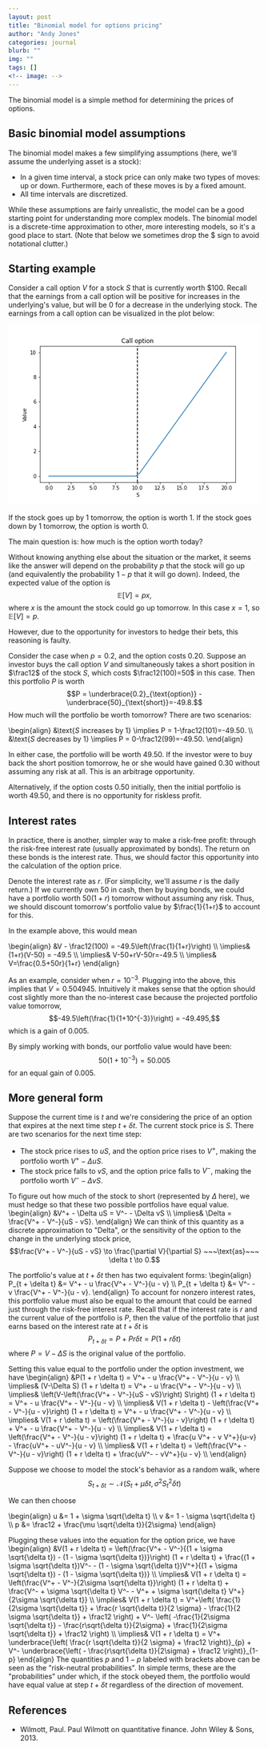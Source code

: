 ```yaml
---
layout: post
title: "Binomial model for options pricing"
author: "Andy Jones"
categories: journal
blurb: ""
img: ""
tags: []
<!-- image: -->
---
```


The binomial model is a simple method for determining the prices of options.

## Basic binomial model assumptions

The binomial model makes a few simplifying assumptions (here, we'll assume the underlying asset is a stock):
- In a given time interval, a stock price can only make two types of moves: up or down. Furthermore, each of these moves is by a fixed amount.
- All time intervals are discretized.

While these assumptions are fairly unrealistic, the model can be a good starting point for understanding more complex models. The binomial model is a discrete-time approximation to other, more interesting models, so it's a good place to start. (Note that below we sometimes drop the $ sign to avoid notational clutter.)

## Starting example

Consider a call option $V$ for a stock $S$ that is currently worth \$100. Recall that the earnings from a call option will be positive for increases in the underlying's value, but will be 0 for a decrease in the underlying stock. The earnings from a call option can be visualized in the plot below:

![call_option](/assets/call_option.png)

If the stock goes up by 1 tomorrow, the option is worth 1. If the stock goes down by 1 tomorrow, the option is worth 0.

The main question is: how much is the option worth today?

Without knowing anything else about the situation or the market, it seems like the answer will depend on the probability $p$ that the stock will go up (and equivalently the probability $1-p$ that it will go down). Indeed, the expected value of the option is 
$$\mathbb{E}[V] = px,$$
where $x$ is the amount the stock could go up tomorrow. In this case $x=1$, so $\mathbb{E}[V] = p$.

However, due to the opportunity for investors to hedge their bets, this reasoning is faulty. 

Consider the case when $p=0.2$, and the option costs $0.20$. Suppose an investor buys the call option $V$ and simultaneously takes a short position in $\frac12$ of the stock $S$, which costs $\frac12(100)=50$ in this case. Then this portfolio $P$ is worth 
$$P = \underbrace{0.2}_{\text{option}} - \underbrace{50}_{\text{short}}=-49.8.$$ How much will the portfolio be worth tomorrow? There are two scenarios:

\begin{align} &\text{$S$ increases by 1} \implies P = 1-\frac12(101)=-49.50. \\\ &\text{$S$ decreases by 1} \implies P = 0-\frac12(99)=-49.50. \end{align}

In either case, the portfolio will be worth $49.50$. If the investor were to buy back the short position tomorrow, he or she would have gained $0.30$ without assuming any risk at all. This is an arbitrage opportunity.

Alternatively, if the option costs $0.50$ initially, then the initial portfolio is worth $49.50$, and there is no opportunity for riskless profit.

## Interest rates

In practice, there is another, simpler way to make a risk-free profit: through the risk-free interest rate (usually approximated by bonds). The return on these bonds is the interest rate. Thus, we should factor this opportunity into the calculation of the option price.

Denote the interest rate as $r$. (For simplicity, we'll assume $r$ is the daily return.) If we currently own $50$ in cash, then by buying bonds, we could have a portfolio worth $50(1+r)$ tomorrow without assuming any risk. Thus, we should discount tomorrow's portfolio value by $\frac{1}{1+r}$ to account for this.

In the example above, this would mean

\begin{align} &V - \frac12(100) = -49.5\left(\frac{1}{1+r}\right) \\\ \implies& (1+r)(V-50) = -49.5 \\\ \implies& V-50+rV-50r=-49.5 \\\ \implies& V=\frac{0.5+50r}{1+r} \end{align}

As an example, consider when $r=10^{-3}$. Plugging into the above, this implies that $V=0.504945$. Intuitively it makes sense that the option should cost slightly more than the no-interest case because the projected portfolio value tomorrow, $$-49.5\left(\frac{1}{1+10^{-3}}\right) = -49.495,$$
which is a gain of $0.005$.

By simply working with bonds, our portfolio value would have been:
$$50(1+10^{-3}) = 50.005$$
for an equal gain of $0.005$.

## More general form

Suppose the current time is $t$ and we're considering the price of an option that expires at the next time step $t + \delta t$. The current stock price is $S$. There are two scenarios for the next time step:
- The stock price rises to $uS$, and the option price rises to $V^+$, making the portfolio worth $V^+ - \Delta uS$.
- The stock price falls to $vS$, and the option price falls to $V^-$, making the portfolio worth $V^- - \Delta vS$.

To figure out how much of the stock to short (represented by $\Delta$ here), we must hedge so that these two possible portfolios have equal value.
\begin{align} &V^+ - \Delta uS = V^- - \Delta vS \\\ \implies& \Delta = \frac{V^+ - V^-}{uS - vS}. \end{align}
We can think of this quantity as a discrete approximation to "Delta", or the sensitivity of the option to the change in the underlying stock price, 
$$\frac{V^+ - V^-}{uS - vS} \to \frac{\partial V}{\partial S} ~~~\text{as}~~~ \delta t \to 0.$$

The portfolio's value at $t+\delta t$ then has two equivalent forms:
\begin{align} P_{t + \delta t} &= V^+ - u \frac{V^+ - V^-}{u - v} \\\ P_{t + \delta t} &= V^- - v \frac{V^+ - V^-}{u - v}. \end{align}
To account for nonzero interest rates, this portfolio value must also be equal to the amount that could be earned just through the risk-free interest rate. Recall that if the interest rate is $r$ and the current value of the portfolio is $P$, then the value of the portfolio that just earns based on the interest rate at $t + \delta t$ is
$$P_{t + \delta t} = P + Pr\delta t = P(1 + r \delta t)$$
where $P = V-\Delta S$ is the original value of the portfolio.

Setting this value equal to the portfolio under the option investment, we have
\begin{align} &P(1 + r \delta t) = V^+ - u \frac{V^+ - V^-}{u - v} \\\ \implies& (V-\Delta S) (1 + r \delta t) = V^+ - u \frac{V^+ - V^-}{u - v} \\\ \implies& \left(V-\left(\frac{V^+ - V^-}{uS - vS}\right) S\right) (1 + r \delta t) = V^+ - u \frac{V^+ - V^-}{u - v} \\\ \implies& V(1 + r \delta t) - \left(\frac{V^+ - V^-}{u - v}\right) (1 + r \delta t) = V^+ - u \frac{V^+ - V^-}{u - v} \\\ \implies& V(1 + r \delta t) = \left(\frac{V^+ - V^-}{u - v}\right) (1 + r \delta t) + V^+ - u \frac{V^+ - V^-}{u - v} \\\ \implies& V(1 + r \delta t) = \left(\frac{V^+ - V^-}{u - v}\right) (1 + r \delta t) + \frac{u V^+ - v V^+}{u-v} - \frac{uV^+ - uV^-}{u - v} \\\ \implies& V(1 + r \delta t) = \left(\frac{V^+ - V^-}{u - v}\right) (1 + r \delta t) + \frac{uV^- - vV^+}{u - v} \\\ \end{align}

Suppose we choose to model the stock's behavior as a random walk, where
$$S_{t+\delta t} \sim \mathcal{N}(S_t + \mu \delta t, \sigma^2 S_t^2 \delta t)$$


We can then choose

\begin{align} u &= 1 + \sigma \sqrt{\delta t} \\\ v &= 1 - \sigma \sqrt{\delta t} \\\ p &= \frac12 + \frac{\mu \sqrt{\delta t}}{2\sigma} \end{align}

Plugging these values into the equation for the option price, we have
\begin{align} &V(1 + r \delta t) = \left(\frac{V^+ - V^-}{(1 + \sigma \sqrt{\delta t}) - (1 - \sigma \sqrt{\delta t})}\right) (1 + r \delta t) + \frac{(1 + \sigma \sqrt{\delta t})V^- - (1 - \sigma \sqrt{\delta t})V^+}{(1 + \sigma \sqrt{\delta t}) - (1 - \sigma \sqrt{\delta t})} \\\ \implies& V(1 + r \delta t) = \left(\frac{V^+ - V^-}{2\sigma \sqrt{\delta t}}\right) (1 + r \delta t) + \frac{V^- + \sigma \sqrt{\delta t} V^- - V^+ + \sigma \sqrt{\delta t} V^+}{2\sigma \sqrt{\delta t}} \\\ \implies& V(1 + r \delta t) = V^+\left( \frac{1}{2\sigma \sqrt{\delta t}}  + \frac{r \sqrt{\delta t}}{2 \sigma} - \frac{1}{2 \sigma \sqrt{\delta t}} + \frac12 \right) + V^- \left( -\frac{1}{2\sigma \sqrt{\delta t}} - \frac{r\sqrt{\delta t}}{2\sigma} + \frac{1}{2\sigma \sqrt{\delta t}} + \frac12 \right) \\\ \implies& V(1 + r \delta t) = V^+ \underbrace{\left( \frac{r \sqrt{\delta t}}{2 \sigma} + \frac12 \right)}\_{p} + V^- \underbrace{\left( - \frac{r\sqrt{\delta t}}{2\sigma} + \frac12 \right)}\_{1-p} \end{align}
The quantities $p$ and $1-p$ labeled with brackets above can be seen as the "risk-neutral probabilities". In simple terms, these are the "probabilities" under which, if the stock obeyed them, the portfolio would have equal value at step $t+\delta t$ regardless of the direction of movement.


## References

- Wilmott, Paul. Paul Wilmott on quantitative finance. John Wiley & Sons, 2013.
